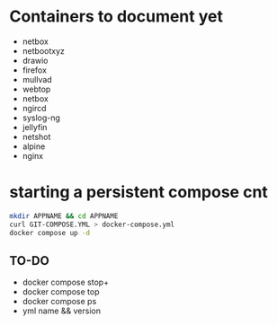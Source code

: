 # Containers to document yet
* netbox
* netbootxyz
* drawio
* firefox
* mullvad
* webtop
* netbox
* ngircd
* syslog-ng
* jellyfin
* netshot
* alpine
* nginx


# starting a persistent compose cnt
```bash
mkdir APPNAME && cd APPNAME
curl GIT-COMPOSE.YML > docker-compose.yml
docker compose up -d
```

## TO-DO
* docker compose stop+
* docker compose top
* docker compose ps
* yml name && version

